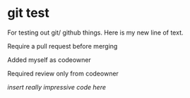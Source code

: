 # git test
For testing out git/ github things.
Here is my new line of text.

Require a pull request before merging

Added myself as codeowner

Required review only from codeowner

*insert really impressive code here*
